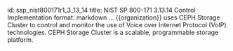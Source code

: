 id: ssp_nist800171r1_3_13_14
title: NIST SP 800-171 3.13.14 Control Implementation
format: markdown
...
{{organization}} uses CEPH Storage Cluster to control and monitor the use of Voice over Internet Protocol (VoIP) technologies. CEPH Storage Cluster is a scalable, programmable storage platform.

